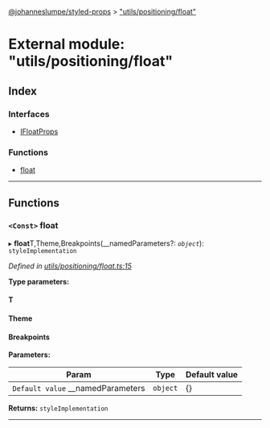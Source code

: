 [@johanneslumpe/styled-props](../README.md) > ["utils/positioning/float"](../modules/_utils_positioning_float_.md)

# External module: "utils/positioning/float"

## Index

### Interfaces

* [IFloatProps](../interfaces/_utils_positioning_float_.ifloatprops.md)

### Functions

* [float](_utils_positioning_float_.md#float)

---

## Functions

<a id="float"></a>

### `<Const>` float

▸ **float**T,Theme,Breakpoints(__namedParameters?: *`object`*): `styleImplementation`

*Defined in [utils/positioning/float.ts:15](https://github.com/johanneslumpe/styled-props/blob/3abf398/src/utils/positioning/float.ts#L15)*

**Type parameters:**

#### T 
#### Theme 
#### Breakpoints 
**Parameters:**

| Param | Type | Default value |
| ------ | ------ | ------ |
| `Default value` __namedParameters | `object` |  {} |

**Returns:** `styleImplementation`

___

